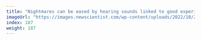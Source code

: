 ```yaml
---
title: "Nightmares can be eased by hearing sounds linked to good experiences"
imageUrl: "https://images.newscientist.com/wp-content/uploads/2022/10/27155150/SEI_131166944.jpg?width=600"
index: 187
weight: 187
---
```


